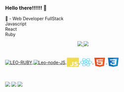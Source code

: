 ### Hello there!!!!!! 👋
🚀 - Web Developer FullStack
<br>
Javascript
<br>
React
<br>
Ruby
<div align="center">
  <a href="https://github.com/BulitChateaubrian">
  <img height="180em" src="https://github-readme-stats.vercel.app/api?username=BulitChateaubrian&show_icons=true&theme=dracula&include_all_commits=true&count_private=true"/>
  <img height="180em" src="https://github-readme-stats.vercel.app/api/top-langs/?username=BulitChateaubrian&layout=compact&langs_count=7&theme=dracula"/>
    </div>
<div style="display: inline_block"><br><br>
   <img align="center" alt="LEO-RUBY" height="30" widht="40" 
src="https://cdn.jsdelivr.net/gh/devicons/devicon/icons/ruby/ruby-original.svg" />
  <img align="center" alt="Leo-node-JS" height="30" widht="40" 
src="https://cdn.jsdelivr.net/gh/devicons/devicon/icons/nodejs/nodejs-original.svg" />
  <img align="center" alt="Leo-Js" height="30" width="40" src="https://raw.githubusercontent.com/devicons/devicon/master/icons/javascript/javascript-plain.svg">
  <img align="center" alt="Leo-React" height="30" width="40" src="https://raw.githubusercontent.com/devicons/devicon/master/icons/react/react-original.svg">
  <img align="center" alt="Leo-HTML" height="30" width="40" src="https://raw.githubusercontent.com/devicons/devicon/master/icons/html5/html5-original.svg">
  <img align="center" alt="Leo-CSS" height="30" width="40" src="https://raw.githubusercontent.com/devicons/devicon/master/icons/css3/css3-original.svg">
 
  </div>
  <br>
  <br>
 
<div>
 
  <a href="https://instagram.com/bulitchateaubrian" target="_blank"><img src="https://img.shields.io/badge/-Instagram-%23E4405F?style=for-the-badge&logo=instagram&logoColor=white" target="_blank"></a>
  <a href = "mailto:tbrianceau@gmail.com"><img src="https://img.shields.io/badge/-Gmail-%23333?style=for-the-badge&logo=gmail&logoColor=white" target="_blank"></a>
  <a href="https://www.linkedin.com/in/thibault-brianceau-70a5a3109/" target="_blank"><img src="https://img.shields.io/badge/-LinkedIn-%230077B5?style=for-the-badge&logo=linkedin&logoColor=white" target="_blank"></a>
 
  
  </div>

